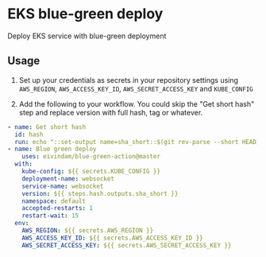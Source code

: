 # EKS blue-green deploy

Deploy EKS service with blue-green deployment

## Usage

1. Set up your credentials as secrets in your repository settings using `AWS_REGION`, `AWS_ACCESS_KEY_ID`, `AWS_SECRET_ACCESS_KEY` and `KUBE_CONFIG`

2. Add the following to your workflow. You could skip the "Get short hash" step and replace version with full hash, tag or whatever.

```yml
- name: Get short hash
  id: hash
  run: echo "::set-output name=sha_short::$(git rev-parse --short HEAD)"
- name: Blue green deploy
    uses: eivindam/blue-green-action@master
  with:
    kube-config: ${{ secrets.KUBE_CONFIG }}
    deployment-name: websocket
    service-name: websocket
    version: ${{ steps.hash.outputs.sha_short }}
    namespace: default
    accepted-restarts: 1
    restart-wait: 15
  env:
    AWS_REGION: ${{ secrets.AWS_REGION }}
    AWS_ACCESS_KEY_ID: ${{ secrets.AWS_ACCESS_KEY_ID }}
    AWS_SECRET_ACCESS_KEY: ${{ secrets.AWS_SECRET_ACCESS_KEY }}
```
